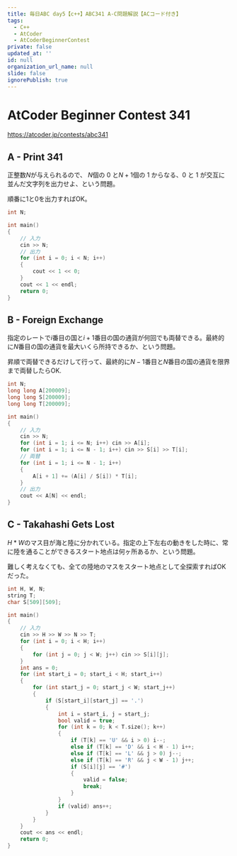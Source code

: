 ```yaml
---
title: 毎日ABC day5【c++】ABC341 A-C問題解説【ACコード付き】
tags:
  - C++
  - AtCoder
  - AtCoderBeginnerContest
private: false
updated_at: ''
id: null
organization_url_name: null
slide: false
ignorePublish: true
---
```

# AtCoder Beginner Contest 341

https://atcoder.jp/contests/abc341

## A - Print 341
正整数$N$が与えられるので、 $N$個の 0 と$N+1$個の 1 からなる、0 と 1 が交互に並んだ文字列を出力せよ、という問題。

順番に1と0を出力すればOK。

```cpp
int N;

int main()
{
	// 入力
	cin >> N;
	// 出力
	for (int i = 0; i < N; i++)
	{
		cout << 1 << 0;
	}
	cout << 1 << endl;
	return 0;
}
```

## B - Foreign Exchange

指定のレートで$i$番目の国と$i+1$番目の国の通貨が何回でも両替できる。最終的に$N$番目の国の通貨を最大いくら所持できるか、という問題。

昇順で両替できるだけして行って、最終的に$N-1$番目と$N$番目の国の通貨を限界まで両替したらOK.

```cpp
int N;
long long A[200009];
long long S[200009];
long long T[200009];

int main()
{
	// 入力
	cin >> N;
	for (int i = 1; i <= N; i++) cin >> A[i];
	for (int i = 1; i <= N - 1; i++) cin >> S[i] >> T[i];
	// 両替
	for (int i = 1; i <= N - 1; i++)
	{
		A[i + 1] += (A[i] / S[i]) * T[i]; 
	}
	// 出力
	cout << A[N] << endl;
}
```

## C - Takahashi Gets Lost
$H * W$のマス目が海と陸に分かれている。指定の上下左右の動きをした時に、常に陸を通ることができるスタート地点は何ヶ所あるか、という問題。

難しく考えなくても、全ての陸地のマスをスタート地点として全探索すればOKだった。

```cpp
int H, W, N;
string T;
char S[509][509];

int main()
{
    // 入力
    cin >> H >> W >> N >> T;
    for (int i = 0; i < H; i++)
    {
        for (int j = 0; j < W; j++) cin >> S[i][j];
    }
    int ans = 0;
    for (int start_i = 0; start_i < H; start_i++)
    {
        for (int start_j = 0; start_j < W; start_j++)
        {
            if (S[start_i][start_j] == '.')
            {
                int i = start_i, j = start_j;
                bool valid = true;
                for (int k = 0; k < T.size(); k++)
                {
                    if (T[k] == 'U' && i > 0) i--;
                    else if (T[k] == 'D' && i < H - 1) i++;
                    else if (T[k] == 'L' && j > 0) j--;
                    else if (T[k] == 'R' && j < W - 1) j++;
                    if (S[i][j] == '#')
                    {
                        valid = false;
                        break;
                    }
                }
                if (valid) ans++;
            }
        }
    }
    cout << ans << endl;
    return 0;
}
```
